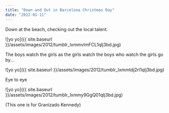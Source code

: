 ```yaml
---
title: "Down and Out in Barcelona Christmas Day"
date: "2012-01-11"
---
```


Down at the beach, checking out the local talent.

![yo yo]({{ site.baseurl }}/assets/images/2012/tumblr_lxmmvlmFCL1qlj3bd.jpg)

The boys watch the girls as the girls watch the boys who watch the girls go by…

![yo yo]({{ site.baseurl }}/assets/images/2012/tumblr_lxmmtdj2rl1qlj3bd.jpg)

Eye to eye

![yo yo]({{ site.baseurl }}/assets/images/2012/tumblr_lxmmy9GgQ01qlj3bd.jpg)

(This one is for Granizado Kennedy)

